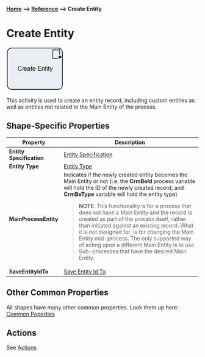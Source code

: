 __[Home](/) --> [Reference](/ref) --> Create Entity__

# Create Entity

![Create Entity](media/CreateEntity.png)

This activity is used to create an entity record, including custom entities as
well as entities not related to the Main Entity of the process.

## Shape-Specific Properties

| Property | Description |
| -------- | ----------- |
| __Entity Specification__ | [Entity Specification](common/EntitySpecification.md)  |
| __Entity Type__   |[Entity Type](common/EntityType.md)    |
| __MainProcessEntity__| Indicates if the newly created entity becomes the Main Entity or not (i.e. the **CrmBeId** process variable will hold the ID of the newly created record, and **CrmBeType** variable will hold the entity type)<blockquote>**NOTE**: This functionality is for a process that does not have a Main Entity and the record is created as part of the process itself, rather than initiated against an existing record. What it is not designed for, is for changing the Main Entity mid-process. The only supported way of acting upon a different Main Entity is to use Sub-processes that have the desired Main Entity.</blockquote> |
| __SaveEntityIdTo__| [Save Entity Id To](common/SaveEntityIdTo.md) |


## Other Common Properties
All shapes have many other common properties. Look them up here: [Common Poperties](common/README.md)

## Actions
See [Actions](common/Actions.md)